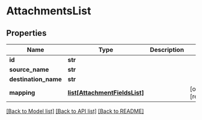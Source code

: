 # AttachmentsList

## Properties
Name | Type | Description | Notes
------------ | ------------- | ------------- | -------------
**id** | **str** |  | 
**source_name** | **str** |  | 
**destination_name** | **str** |  | 
**mapping** | [**list[AttachmentFieldsList]**](AttachmentFieldsList.md) |  | [optional] [readonly] 

[[Back to Model list]](../README.md#documentation-for-models) [[Back to API list]](../README.md#documentation-for-api-endpoints) [[Back to README]](../README.md)


